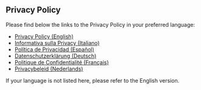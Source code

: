 ## Privacy Policy

Please find below the links to the Privacy Policy in your preferred language:

- [Privacy Policy (English)](https://github.com/H3rz3n/loverquest/blob/main/github_pages/privacy_policy/en_privacy_policy.md)
- [Informativa sulla Privacy (Italiano)](https://github.com/H3rz3n/loverquest/blob/main/github_pages/privacy_policy/it_privacy_policy.md)
- [Política de Privacidad (Español)](https://github.com/H3rz3n/loverquest/blob/main/github_pages/privacy_policy/es_privacy_policy.md)
- [Datenschutzerklärung (Deutsch)](https://github.com/H3rz3n/loverquest/blob/main/github_pages/privacy_policy/de_privacy_policy.md)
- [Politique de Confidentialité (Français)](https://github.com/H3rz3n/loverquest/blob/main/github_pages/privacy_policy/fr_privacy_policy.md)
- [Privacybeleid (Nederlands)](https://github.com/H3rz3n/loverquest/blob/main/github_pages/privacy_policy/nl_privacy_policy.md)

If your language is not listed here, please refer to the English version.
